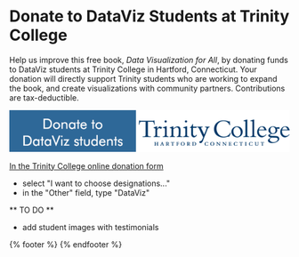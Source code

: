 # Donate to DataViz Students at Trinity College

Help us improve this free book, *Data Visualization for All*, by donating funds to DataViz students at Trinity College in Hartford, Connecticut. Your donation will directly support Trinity students who are working to expand the book, and create visualizations with community partners. Contributions are tax-deductible.

<a href="https://securelb.imodules.com/s/1490/index-3col-form.aspx?sid=1490&gid=1&pgid=1188&cid=2232"><img alt="Donate to DataViz students" src="donate.png">

In the [Trinity College online donation form](https://securelb.imodules.com/s/1490/index-3col-form.aspx?sid=1490&gid=1&pgid=1188&cid=2232)
- select "I want to choose designations..."
- in the "Other" field, type "DataViz"

** TO DO **
- add student images with testimonials

{% footer %}
{% endfooter %}
